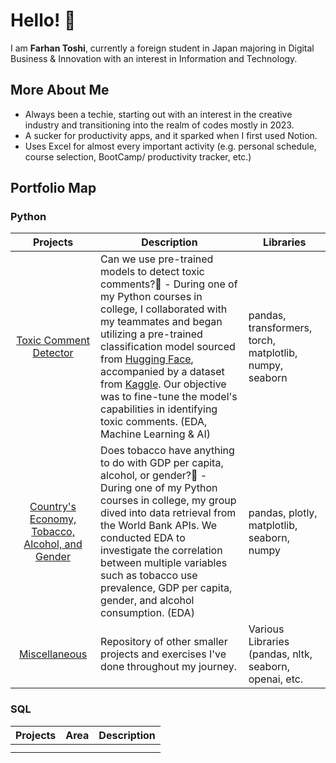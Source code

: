 # Hello! 👋

I am **Farhan Toshi**, currently a foreign student in Japan majoring in Digital Business & Innovation with an interest in Information and Technology.

## More About Me
- Always been a techie, starting out with an interest in the creative industry and transitioning into the realm of codes mostly in 2023.
- A sucker for productivity apps, and it sparked when I first used Notion.
- Uses Excel for almost every important activity (e.g. personal schedule, course selection, BootCamp/ productivity tracker, etc.)

## Portfolio Map
### Python
| Projects | Description | Libraries |
| :------: | ----------- | --------- |
| [Toxic Comment Detector](https://github.com/farhantoshi/toxic_comment_group2) | Can we use pre-trained models to detect toxic comments?🔞 - During one of my Python courses in college, I collaborated with my teammates and began utilizing a pre-trained classification model sourced from [Hugging Face](https://huggingface.co/martin-ha/toxic-comment-model), accompanied by a dataset from [Kaggle](https://www.kaggle.com/datasets/reihanenamdari/youtube-toxicity-data). Our objective was to fine-tune the model's capabilities in identifying toxic comments. (EDA, Machine Learning & AI) | pandas, transformers, torch, matplotlib, numpy, seaborn |
| [Country's Economy, Tobacco, Alcohol, and Gender](https://github.com/farhantoshi/F23-Python-Presentation) | Does tobacco have anything to do with GDP per capita, alcohol, or gender?🚬 - During one of my Python courses in college, my group dived into data retrieval from the World Bank APIs. We conducted EDA to investigate the correlation between multiple variables such as tobacco use prevalence, GDP per capita, gender, and alcohol consumption. (EDA) | pandas, plotly, matplotlib, seaborn, numpy |
| [Miscellaneous](https://github.com/farhantoshi/misc._projects/tree/main/Python)| Repository of other smaller projects and exercises I've done throughout my journey.  | Various Libraries (pandas, nltk, seaborn, openai, etc. |

### SQL
| Projects | Area | Description |
| :------: | ---- | ----------- |
| | |
| | |
